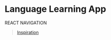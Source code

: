 # Language Learning App
REACT NAVIGATION

>[Inspiration](https://dribbble.com/shots/11464333-Best-Language-Learning-App)

